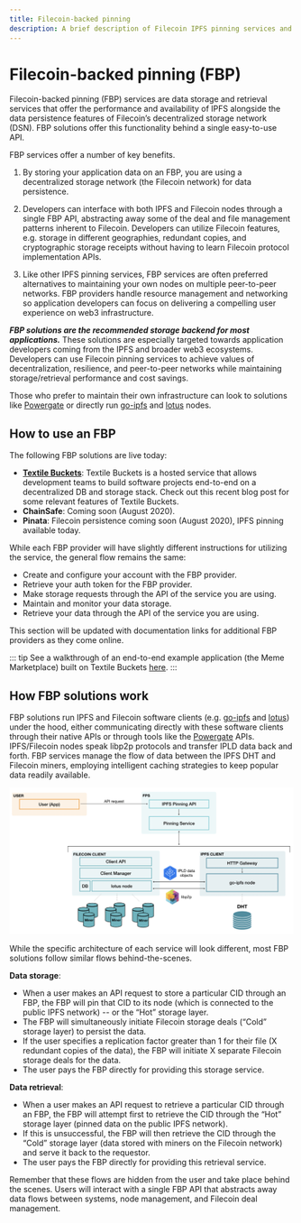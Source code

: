 ```yaml
---
title: Filecoin-backed pinning
description: A brief description of Filecoin IPFS pinning services and how to use them.
---
```


# Filecoin-backed pinning (FBP)

Filecoin-backed pinning (FBP) services are data storage and retrieval services that offer the performance and availability of IPFS alongside the data persistence features of Filecoin’s decentralized storage network (DSN). FBP solutions offer this functionality behind a single easy-to-use API.

FBP services offer a number of key benefits.

1. By storing your application data on an FBP, you are using a decentralized storage network (the Filecoin network) for data persistence.

2. Developers can interface with both IPFS and Filecoin nodes through a single FBP API, abstracting away some of the deal and file management patterns inherent to Filecoin. Developers can utilize Filecoin features, e.g. storage in different geographies, redundant copies, and cryptographic storage receipts without having to learn Filecoin protocol implementation APIs.
3. Like other IPFS pinning services, FBP services are often preferred alternatives to maintaining your own nodes on multiple peer-to-peer networks. FBP providers handle resource management and networking so application developers can focus on delivering a compelling user experience on web3 infrastructure.

**_FBP solutions are the recommended storage backend for most applications._** These solutions are especially targeted towards application developers coming from the IPFS and broader web3 ecosystems. Developers can use Filecoin pinning services to achieve values of decentralization, resilience, and peer-to-peer networks while maintaining storage/retrieval performance and cost savings.

Those who prefer to maintain their own infrastructure can look to solutions like [Powergate](https://github.com/textileio/powergate) or directly run [go-ipfs](https://github.com/ipfs/go-ipfs) and [lotus](https://github.com/filecoin-project/lotus) nodes.

## How to use an FBP

The following FBP solutions are live today:

- [**Textile Buckets**](https://docs.textile.io/buckets/): Textile Buckets is a hosted service that allows development teams to build software projects end-to-end on a decentralized DB and storage stack. Check out this recent blog post for some relevant features of Textile Buckets.
- **ChainSafe**: Coming soon (August 2020).
- **Pinata**: Filecoin persistence coming soon (August 2020), IPFS pinning available today.

While each FBP provider will have slightly different instructions for utilizing the service, the general flow remains the same:

- Create and configure your account with the FBP provider.
- Retrieve your auth token for the FBP provider.
- Make storage requests through the API of the service you are using.
- Maintain and monitor your data storage.
- Retrieve your data through the API of the service you are using.

This section will be updated with documentation links for additional FBP providers as they come online.

::: tip
See a walkthrough of an end-to-end example application (the Meme Marketplace) built on Textile Buckets [here](../examples/meme-marketplace/overview.md).
:::

## How FBP solutions work

FBP solutions run IPFS and Filecoin software clients (e.g. [go-ipfs](https://github.com/ipfs/go-ipfs) and [lotus](https://github.com/filecoin-project/lotus)) under the hood, either communicating directly with these software clients through their native APIs or through tools like the [Powergate](https://github.com/textileio/powergate) APIs. IPFS/Filecoin nodes speak libp2p protocols and transfer IPLD data back and forth. FBP services manage the flow of data between the IPFS DHT and Filecoin miners, employing intelligent caching strategies to keep popular data readily available.

![Diagram showing a simplified architecture for a Filecoin IPFS Pinning Service (FBP). User makes API request to the FBP. The FBP stores and retrieves data from embedded go-ipfs and lotus nodes, which communicate with each other via libp2p and IPLD data formats.](./images/fbp/fbp-data-flows.png)

While the specific architecture of each service will look different, most FBP solutions follow similar flows behind-the-scenes.

**Data storage**:

- When a user makes an API request to store a particular CID through an FBP, the FBP will pin that CID to its node (which is connected to the public IPFS network) -- or the “Hot” storage layer.
- The FBP will simultaneously initiate Filecoin storage deals (“Cold” storage layer) to persist the data.
- If the user specifies a replication factor greater than 1 for their file (X redundant copies of the data), the FBP will initiate X separate Filecoin storage deals for the data.
- The user pays the FBP directly for providing this storage service.

**Data retrieval**:

- When a user makes an API request to retrieve a particular CID through an FBP, the FBP will attempt first to retrieve the CID through the “Hot” storage layer (pinned data on the public IPFS network).
- If this is unsuccessful, the FBP will then retrieve the CID through the “Cold” storage layer (data stored with miners on the Filecoin network) and serve it back to the requestor.
- The user pays the FBP directly for providing this retrieval service.

Remember that these flows are hidden from the user and take place behind the scenes. Users will interact with a single FBP API that abstracts away data flows between systems, node management, and Filecoin deal management.
